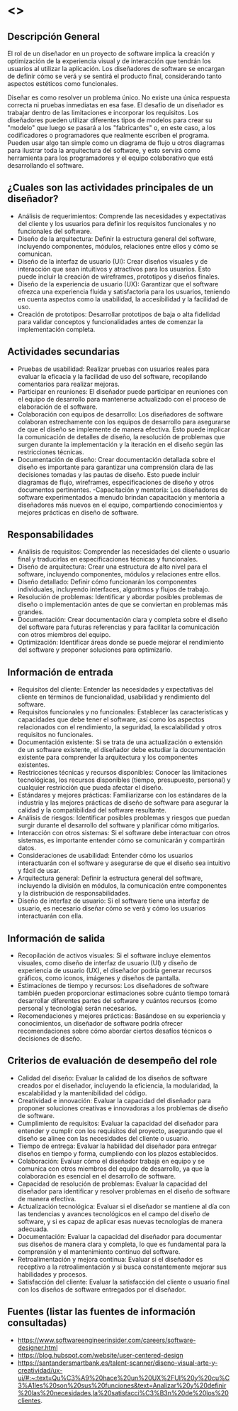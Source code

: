 # <<Designer>>

## Descripción General
<!-- Describir de manera muy general el rol -->
El rol de un diseñador en un proyecto de software implica la creación y optimización de la experiencia visual y de interacción que tendrán los usuarios al utilizar la aplicación. Los diseñadores de software se encargan de definir cómo se verá y se sentirá el producto final, considerando tanto aspectos estéticos como funcionales. 

Diseñar es como resolver un problema único. No existe una única respuesta correcta ni pruebas inmediatas en esa fase. El desafío de un diseñador es trabajar dentro de las limitaciones e incorporar los requisitos. Los diseñadores pueden utilizar diferentes tipos de modelos para crear su "modelo" que luego se pasará a los "fabricantes" o, en este caso, a los codificadores o programadores que realmente escriben el programa. Pueden usar algo tan simple como un diagrama de flujo u otros diagramas para ilustrar toda la arquitectura del software, y esto servirá como herramienta para los programadores y el equipo colaborativo que está desarrollando el software.

<!-- Describir las actividades principales -->

## ¿Cuales son las actividades principales de un diseñador?
- Análisis de requerimientos: Comprende las necesidades y expectativas del cliente y los usuarios para definir los requisitos funcionales y no funcionales del software.
- Diseño de la arquitectura: Definir la estructura general del software, incluyendo componentes, módulos, relaciones entre ellos y cómo se comunican.
- Diseño de la interfaz de usuario (UI): Crear diseños visuales y de interacción que sean intuitivos y atractivos para los usuarios. Esto puede incluir la creación de wireframes, prototipos y diseños finales.
- Diseño de la experiencia de usuario (UX): Garantizar que el software ofrezca una experiencia fluida y satisfactoria para los usuarios, teniendo en cuenta aspectos como la usabilidad, la accesibilidad y la facilidad de uso.
- Creación de prototipos: Desarrollar prototipos de baja o alta fidelidad para validar conceptos y funcionalidades antes de comenzar la implementación completa.

<!-- Describir las actividades secundarias -->

## Actividades secundarias
- Pruebas de usabilidad: Realizar pruebas con usuarios reales para evaluar la eficacia y la facilidad de uso del software, recopilando comentarios para realizar mejoras.
- Participar en reuniones: El diseñador puede participar en reuniones con el equipo de desarrollo para mantenerse actualizado con el proceso de elaboración de el software.
- Colaboración con equipos de desarrollo: Los diseñadores de software colaboran estrechamente con los equipos de desarrollo para asegurarse de que el diseño se implemente de manera efectiva. Esto puede implicar la comunicación de detalles de diseño, la resolución de problemas que surgen durante la implementación y la iteración en el diseño según las restricciones técnicas.
- Documentación de diseño: Crear documentación detallada sobre el diseño es importante para garantizar una comprensión clara de las decisiones tomadas y las pautas de diseño. Esto puede incluir diagramas de flujo, wireframes, especificaciones de diseño y otros documentos pertinentes.
-Capacitación y mentoría: Los diseñadores de software experimentados a menudo brindan capacitación y mentoría a diseñadores más nuevos en el equipo, compartiendo conocimientos y mejores prácticas en diseño de software.

## Responsabilidades

<!-- Listar las responsabilidades -->
- Análisis de requisitos: Comprender las necesidades del cliente o usuario final y traducirlas en especificaciones técnicas y funcionales.
- Diseño de arquitectura: Crear una estructura de alto nivel para el software, incluyendo componentes, módulos y relaciones entre ellos.
- Diseño detallado: Definir cómo funcionarán los componentes individuales, incluyendo interfaces, algoritmos y flujos de trabajo.
- Resolución de problemas: Identificar y abordar posibles problemas de diseño o implementación antes de que se conviertan en problemas más grandes.
- Documentación: Crear documentación clara y completa sobre el diseño del software para futuras referencias y para facilitar la comunicación con otros miembros del equipo.
- Optimización: Identificar áreas donde se puede mejorar el rendimiento del software y proponer soluciones para optimizarlo.

## Información de entrada
<!-- Listar la información que recibe y por parte de quien -->
- Requisitos del cliente: Entender las necesidades y expectativas del cliente en términos de funcionalidad, usabilidad y rendimiento del software.
- Requisitos funcionales y no funcionales: Establecer las características y capacidades que debe tener el software, así como los aspectos relacionados con el rendimiento, la seguridad, la escalabilidad y otros requisitos no funcionales.
- Documentación existente: Si se trata de una actualización o extensión de un software existente, el diseñador debe estudiar la documentación existente para comprender la arquitectura y los componentes existentes.
- Restricciones técnicas y recursos disponibles: Conocer las limitaciones tecnológicas, los recursos disponibles (tiempo, presupuesto, personal) y cualquier restricción que pueda afectar el diseño.
- Estándares y mejores prácticas: Familiarizarse con los estándares de la industria y las mejores prácticas de diseño de software para asegurar la calidad y la compatibilidad del software resultante.
- Análisis de riesgos: Identificar posibles problemas y riesgos que puedan surgir durante el desarrollo del software y planificar cómo mitigarlos.
- Interacción con otros sistemas: Si el software debe interactuar con otros sistemas, es importante entender cómo se comunicarán y compartirán datos.
- Consideraciones de usabilidad: Entender cómo los usuarios interactuarán con el software y asegurarse de que el diseño sea intuitivo y fácil de usar.
- Arquitectura general: Definir la estructura general del software, incluyendo la división en módulos, la comunicación entre componentes y la distribución de responsabilidades.
- Diseño de interfaz de usuario: Si el software tiene una interfaz de usuario, es necesario diseñar cómo se verá y cómo los usuarios interactuarán con ella.

## Información de salida
<!-- Listar la información que genera y quienes la consumen o requieren -->
- Recopilación de activos visuales: Si el software incluye elementos visuales, como diseño de interfaz de usuario (UI) y diseño de experiencia de usuario (UX), el diseñador podría generar recursos gráficos, como íconos, imágenes y diseños de pantalla.
- Estimaciones de tiempo y recursos: Los diseñadores de software también pueden proporcionar estimaciones sobre cuánto tiempo tomará desarrollar diferentes partes del software y cuántos recursos (como personal y tecnología) serán necesarios.
- Recomendaciones y mejores prácticas: Basándose en su experiencia y conocimientos, un diseñador de software podría ofrecer recomendaciones sobre cómo abordar ciertos desafíos técnicos o decisiones de diseño.

## Criterios de evaluación de desempeño del role

<!-- Listar las métricas que se le suelen atribuir al rol para medir su desempeño -->
- Calidad del diseño: Evaluar la calidad de los diseños de software creados por el diseñador, incluyendo la eficiencia, la modularidad, la escalabilidad y la mantenibilidad del código.
- Creatividad e innovación: Evaluar la capacidad del diseñador para proponer soluciones creativas e innovadoras a los problemas de diseño de software.
- Cumplimiento de requisitos: Evaluar la capacidad del diseñador para entender y cumplir con los requisitos del proyecto, asegurando que el diseño se alinee con las necesidades del cliente o usuario.
- Tiempo de entrega: Evaluar la habilidad del diseñador para entregar diseños en tiempo y forma, cumpliendo con los plazos establecidos.
- Colaboración: Evaluar cómo el diseñador trabaja en equipo y se comunica con otros miembros del equipo de desarrollo, ya que la colaboración es esencial en el desarrollo de software.
- Capacidad de resolución de problemas: Evaluar la capacidad del diseñador para identificar y resolver problemas en el diseño de software de manera efectiva.
- Actualización tecnológica: Evaluar si el diseñador se mantiene al día con las tendencias y avances tecnológicos en el campo del diseño de software, y si es capaz de aplicar esas nuevas tecnologías de manera adecuada.
- Documentación: Evaluar la capacidad del diseñador para documentar sus diseños de manera clara y completa, lo que es fundamental para la comprensión y el mantenimiento continuo del software.
- Retroalimentación y mejora continua: Evaluar si el diseñador es receptivo a la retroalimentación y si busca constantemente mejorar sus habilidades y procesos.
- Satisfacción del cliente: Evaluar la satisfacción del cliente o usuario final con los diseños de software entregados por el diseñador.

## Fuentes (listar las fuentes de información consultadas)
- https://www.softwareengineerinsider.com/careers/software-designer.html
- https://blog.hubspot.com/website/user-centered-design
- https://santandersmartbank.es/talent-scanner/diseno-visual-arte-y-creatividad/ux-ui/#:~:text=Qu%C3%A9%20hace%20un%20UX%2FUI%20y%20cu%C3%A1les%20son%20sus%20funciones&text=Analizar%20y%20definir%20las%20necesidades,la%20satisfacci%C3%B3n%20de%20los%20clientes.

